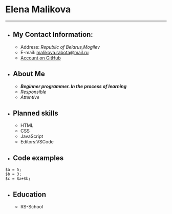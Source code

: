 # Elena Malikova
***************************
* ## My Contact Information:
   + Address: *Republic of Belarus,Mogilev*
   + E-mail: malikova.rabota@mail.ru
   + [Account on GitHub](https://github.com/ElenaLabs)
* ## About Me
   + ***Beginner programmer. In the process of learning***
   + *Responsible*
   + *Attentive*
* ## Planned skills
   + HTML
   + CSS
   + JavaScript
   + Editors:VSCode
* ## Code examples
```
$a = 5;
$b = 3;
$c = $a+$b;
```
* ## Education
  + RS-School
